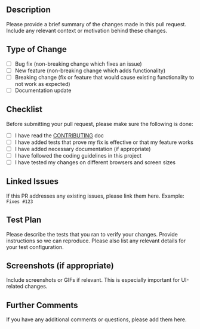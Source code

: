 ## Description
Please provide a brief summary of the changes made in this pull request. Include any relevant context or motivation behind these changes.

## Type of Change
- [ ] Bug fix (non-breaking change which fixes an issue)
- [ ] New feature (non-breaking change which adds functionality)
- [ ] Breaking change (fix or feature that would cause existing functionality to not work as expected)
- [ ] Documentation update

## Checklist
Before submitting your pull request, please make sure the following is done:
- [ ] I have read the [CONTRIBUTING](./CONTRIBUTING.md) doc
- [ ] I have added tests that prove my fix is effective or that my feature works
- [ ] I have added necessary documentation (if appropriate)
- [ ] I have followed the coding guidelines in this project
- [ ] I have tested my changes on different browsers and screen sizes

## Linked Issues
If this PR addresses any existing issues, please link them here. Example: `Fixes #123`

## Test Plan
Please describe the tests that you ran to verify your changes. Provide instructions so we can reproduce. Please also list any relevant details for your test configuration.

## Screenshots (if appropriate)
Include screenshots or GIFs if relevant. This is especially important for UI-related changes.

## Further Comments
If you have any additional comments or questions, please add them here.
